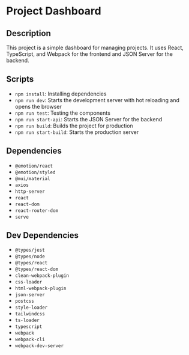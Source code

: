 # Project Dashboard

## Description

This project is a simple dashboard for managing projects. It uses React, TypeScript, and Webpack for the frontend and JSON Server for the backend.

## Scripts

- `npm install`: Installing dependencies
- `npm run dev`: Starts the development server with hot reloading and opens the browser
- `npm run test`: Testing the components
- `npm run start-api`: Starts the JSON Server for the backend
- `npm run build`: Builds the project for production
- `npm run start-build`: Starts the production server

## Dependencies

- `@emotion/react`
- `@emotion/styled`
- `@mui/material`
- `axios`
- `http-server`
- `react`
- `react-dom`
- `react-router-dom`
- `serve`

## Dev Dependencies

- `@types/jest`
- `@types/node`
- `@types/react`
- `@types/react-dom`
- `clean-webpack-plugin`
- `css-loader`
- `html-webpack-plugin`
- `json-server`
- `postcss`
- `style-loader`
- `tailwindcss`
- `ts-loader`
- `typescript`
- `webpack`
- `webpack-cli`
- `webpack-dev-server`
